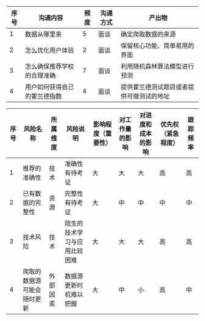 | 序号 | 沟通内容   | 频度 | 沟通方式 | 产出物     |
| ---- | ---------- | ---- | -------- | ---------- |
| 1    | 数据从哪里来 | 5 | 面谈     | 确定爬取数据的来源 |
| 2    | 怎么优化用户体验 | 2 | 面谈     | 保留核心功能、简单易用的界面 |
| 3    | 怎么确保推荐学校的合理准确 | 7 | 面谈     | 利用随机森林算法模型进行预测 |
| 4    | 用户如何获得自己的霍兰德指数 | 4 | 面谈     | 提供霍兰德测试题目或者提供可做测试的地址 |






| 序号 | 风险名称 | 所属维度 | 风险说明 | 影响程度（重要性） | 对工作量的影响 | 对进度和成本的影响 | 优先权（紧急程度） | 跟踪频率 |
| ---- | -------- | -------- | -------- | ------------------ | -------------- | ------------------ | ------------------ | -------- |
| 1    | 推荐的准确性        | 技术        | 准确性有待考证        | 大                  | 大              | 大                  | 高                  | 高        |
| 2    | 已有数据的完整性        | 资源        | 完整性有待考证        | 大                  | 中              | 中                  | 中                  | 中        |
| 3    | 技术风险        | 技术        | 陌生的技术学习与应用比较困难        | 大                  | 大              | 大                  | 高                  | 高        |
| 4    |  爬取的数据源可能会随时更新       | 外部因素        | 数据源更新时机难以把握        | 大              | 中                  | 小                  | 高                  | 中        |

